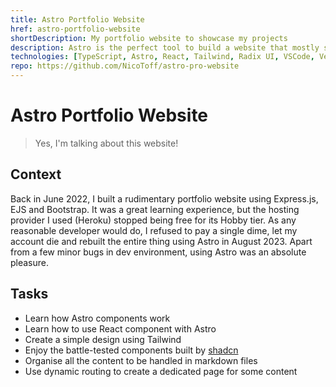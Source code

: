 ```yaml
---
title: Astro Portfolio Website
href: astro-portfolio-website
shortDescription: My portfolio website to showcase my projects
description: Astro is the perfect tool to build a website that mostly serves static content. I used it to build this portfolio website.
technologies: [TypeScript, Astro, React, Tailwind, Radix UI, VSCode, Vercel, pnpm]
repo: https://github.com/NicoToff/astro-pro-website
---
```


# Astro Portfolio Website

> Yes, I'm talking about this website!

## Context

Back in June 2022, I built a rudimentary portfolio website using Express.js, EJS and Bootstrap. It was a great learning experience, but the hosting provider I used (Heroku) stopped being free for its Hobby tier. As any reasonable developer would do, I refused to pay a single dime, let my account die and rebuilt the entire thing using Astro in August 2023. Apart from a few minor bugs in dev environment, using Astro was an absolute pleasure.

## Tasks

- Learn how Astro components work
- Learn how to use React component with Astro
- Create a simple design using Tailwind
- Enjoy the battle-tested components built by [shadcn](https://ui.shadcn.com/)
- Organise all the content to be handled in markdown files
- Use dynamic routing to create a dedicated page for some content
